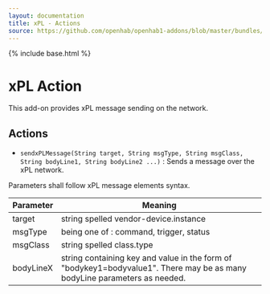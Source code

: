 ```yaml
---
layout: documentation
title: xPL - Actions
source: https://github.com/openhab/openhab1-addons/blob/master/bundles/action/org.openhab.action.xpl/README.md
---
```


<!-- Attention authors: Do not edit directly. Please add your changes to the appropriate source repository -->

{% include base.html %}

# xPL Action

This add-on provides xPL message sending on the network.

## Actions

* `sendxPLMessage(String target, String msgType, String msgClass, String bodyLine1, String bodyLine2 ...)` : Sends a message over the xPL network. 

Parameters shall follow xPL message elements syntax.

| Parameter | Meaning |
|-----------|---------|
| target | string spelled vendor-device.instance |
| msgType | being one of : command, trigger, status |
| msgClass | string spelled class.type |
| bodyLineX | string containing key and value in the form of "bodykey1=bodyvalue1".  There may be as many bodyLine parameters as needed. |
